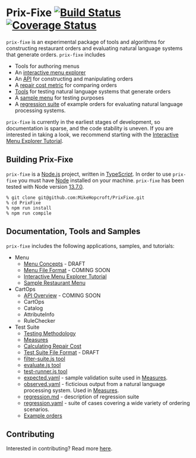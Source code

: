 # Prix-Fixe [![Build Status](https://travis-ci.com/MikeHopcroft/PrixFixe.svg?branch=master)](https://travis-ci.com/MikeHopcroft/PrixFixe) [![Coverage Status](https://coveralls.io/repos/github/MikeHopcroft/PrixFixe/badge.svg?branch=master)](https://coveralls.io/github/MikeHopcroft/PrixFixe?branch=master)

`prix-fixe` is an experimental package of tools and algorithms for constructing restaurant orders and evaluating natural language systems that generate orders. `prix-fixe` includes
* Tools for authoring menus
* An [interactive menu explorer](documentation/repl.md)
* An [API](documentation/api_overview.md) for constructing and manipulating orders
* A [repair cost metric](documentation/measures.md) for comparing orders
* [Tools](documentation/test_suite_tools.md) for testing natural language systems that generate orders
* A [sample menu](documentation/sample_menu.md) for testing purposes
* A [regression suite](samples/tests/regression.md) of example orders for evaluating natural language processing systems.

`prix-fixe` is currently in the earliest stages of development, so documentation is sparse, and the code stability is uneven. If you are interested in taking a look, we recommend starting with the
[Interactive Menu Explorer Tutorial](documentation/repl.md).

## Building Prix-Fixe

`prix-fixe` is a [Node.js](https://nodejs.org/en/) project,
written in [TypeScript](https://www.typescriptlang.org/).
In order to use `prix-fixe` you must have
[Node](https://nodejs.org/en/download/) installed on your machine.
`prix-fixe` has been tested with Node version [13.7.0](https://nodejs.org/download/release/v13.7.0/).

~~~
% git clone git@github.com:MikeHopcroft/PrixFixe.git
% cd PrixFixe
% npm run install
% npm run compile
~~~

## Documentation, Tools and Samples

`prix-fixe` includes the following applications, samples, and tutorials:
* Menu
  * [Menu Concepts](documentation/menu_concepts.md) - DRAFT
  * [Menu File Format](documentation/menu_format.md) - COMING SOON
  * [Interactive Menu Explorer Tutorial](documentation/repl.md)
  * [Sample Restaurant Menu](documentation/sample_menu.md)
* CartOps
  * [API Overview](documentation/api_overview.md) - COMING SOON
  * CartOps
  * Catalog
  * AttributeInfo
  * RuleChecker
* Test Suite
  * [Testing Methodology](documentation/test_suite_tools.md)
  * [Measures](documentation/measures.md)
  * [Calculating Repair Cost](documentation/repair_cost.md)
  * [Test Suite File Format](documentation/test_suite_format.md) - DRAFT
  * [filter-suite.js tool](documentation/test_suite_tools.md#filter-suite-tool)
  * [evaluate.js tool](documentation/test_suite_tools.md#evaluate-tool)
  * [test-runner.js tool](documentation/test_runner_tool.md)
  * [expected.yaml](samples/tests/expected.yaml) - sample validation suite used in [Measures](documentation/measures.md).
  * [observed.yaml](samples/tests/observed.yaml) - ficticious output from a natural language processing system. Used in [Measures](documentation/measures.md).
  * [regression.md](samples/tests/regression.md) - description of regression suite
  * [regression.yaml](samples/tests/regression.yaml) - suite of cases covering a wide variety of ordering scenarios.
  * [Example orders](samples/tests/regression.md)
  
## Contributing
Interested in contributing? Read more [here](contributing.md).


